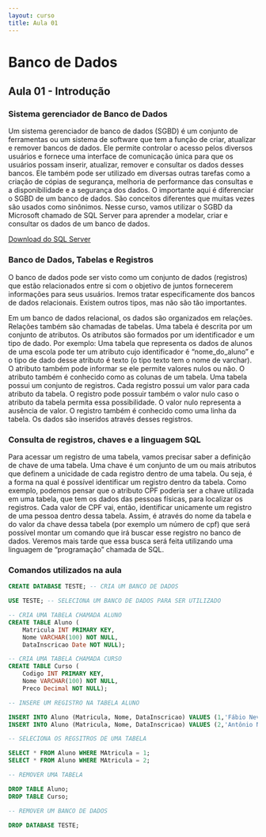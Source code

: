 ```yaml
---
layout: curso
title: Aula 01
---
```


# Banco de Dados

<!-- - Sistema gerenciador de banco de dados
- Banco de dados
- Tabela
- Registros
- Atributos (colunas dos registros)
- Tipos e Valores
- Noção de chave candidata e chave primária
- Introdução ao SQL

Falar um pouco de modelo conceitual, lógico e físico -->

## Aula 01 - Introdução

### Sistema gerenciador de Banco de Dados

Um sistema gerenciador de banco de dados (SGBD) é um conjunto de ferramentas ou um sistema de software que tem a função de criar, atualizar e remover bancos de dados. Ele permite controlar o acesso pelos diversos usuários e fornece uma interface de comunicação única para que os usuários possam inserir, atualizar, remover e consultar os dados desses bancos. Ele também pode ser utilizado em diversas outras tarefas como a criação de cópias de segurança, melhoria de performance das consultas e a disponibilidade e a segurança dos dados. O importante aqui é diferenciar o SGBD de um banco de dados. São conceitos diferentes que muitas vezes são usados como sinônimos. Nesse curso, vamos utilizar o SGBD da Microsoft chamado de SQL Server para aprender a modelar, criar e consultar os dados de um  banco de dados.

[Download do SQL Server](https://www.microsoft.com/pt-br/download/details.aspx?id=55994)

### Banco de Dados, Tabelas e Registros

O banco de dados pode ser visto como um conjunto de dados (registros) que estão relacionados entre si com o objetivo de juntos fornecerem informações para seus usuários. Iremos tratar especificamente dos bancos de dados relacionais. Existem outros tipos, mas não são tão importantes.

 Em um banco de dados relacional, os dados são organizados em relações. Relações também são chamadas de tabelas. Uma tabela é descrita por um conjunto de atributos. Os atributos são formados por um identificador e um tipo de dado. Por exemplo: Uma tabela que representa os dados de alunos de uma escola pode ter um atributo cujo identificador é “nome_do_aluno” e o tipo de dado desse atributo é texto (o tipo texto tem o nome de varchar). O atributo também pode informar se ele permite valores nulos ou não. O atributo também é conhecido como as colunas de um tabela. Uma tabela possui um conjunto de registros. Cada registro possui um valor para cada atributo da tabela. O registro pode possuir também o valor nulo caso o atributo da tabela permita essa possibilidade. O valor nulo representa a ausência de valor.  O registro também é conhecido como uma linha da tabela. Os dados são inseridos através desses registros. 

### Consulta de registros, chaves e a linguagem SQL

Para acessar um registro de uma tabela, vamos precisar saber a definição de chave de uma tabela. Uma chave é um conjunto de um ou mais atributos que definem a unicidade de cada registro dentro de uma tabela. Ou seja, é a forma na qual é possível identificar um registro dentro da tabela. Como exemplo, podemos pensar que o atributo CPF poderia ser a chave utilizada em uma tabela, que tem os dados das pessoas físicas, para localizar os registros. Cada valor de CPF vai, então, identificar unicamente um registro de uma pessoa dentro dessa tabela. Assim, é através do nome da tabela e do valor da chave dessa tabela (por exemplo um número de cpf) que será possível montar um comando que irá buscar esse registro no banco de dados. Veremos mais tarde que essa busca será feita utilizando uma linguagem de “programação” chamada de SQL.

### Comandos utilizados na aula  

```sql
CREATE DATABASE TESTE; -- CRIA UM BANCO DE DADOS

USE TESTE; -- SELECIONA UM BANCO DE DADOS PARA SER UTILIZADO

-- CRIA UMA TABELA CHAMADA ALUNO
CREATE TABLE Aluno (
    Matricula INT PRIMARY KEY,
    Nome VARCHAR(100) NOT NULL,
    DataInscricao Date NOT NULL);

-- CRIA UMA TABELA CHAMADA CURSO  
CREATE TABLE Curso (
    Codigo INT PRIMARY KEY,
    Nome VARCHAR(100) NOT NULL,
    Preco Decimal NOT NULL);

-- INSERE UM REGISTRO NA TABELA ALUNO

INSERT INTO Aluno (Matricula, Nome, DataInscricao) VALUES (1,'Fábio Neves','2022-06-04');
INSERT INTO Aluno (Matricula, Nome, DataInscricao) VALUES (2,'Antônio Neves','2022-06-04');

-- SELECIONA OS REGSITROS DE UMA TABELA  

SELECT * FROM Aluno WHERE MAtricula = 1;
SELECT * FROM Aluno WHERE MAtricula = 2;

-- REMOVER UMA TABELA  

DROP TABLE Aluno;
DROP TABLE Curso;

-- REMOVER UM BANCO DE DADOS

DROP DATABASE TESTE;

```